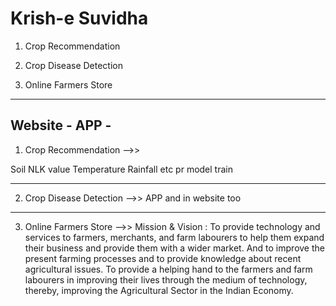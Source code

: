 # Krish-e Suvidha
1. Crop Recommendation 

2. Crop Disease Detection

3. Online Farmers Store
-----------------------------------------------------
Website -
APP -
-----------------------------------------------------
1. Crop Recommendation -->>

Soil NLK value
Temperature
Rainfall
etc pr model train


-----------------------------------------------------
2. Crop Disease Detection -->>
APP and in website too

-----------------------------------------------------
3. Online Farmers Store -->>
Mission & Vision :
To provide technology and services to farmers, merchants, and farm labourers to help them expand their business and provide them with a wider market. And to improve the present farming processes and to provide knowledge about recent agricultural issues. 
To provide a helping hand to the farmers and farm labourers in improving their lives through the medium of technology, thereby, improving the Agricultural Sector in the Indian Economy.
